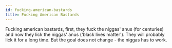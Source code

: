 ```yaml
---
id: fucking-american-bastards
title: Fucking American Bastards
---
```


Fucking american bastards, first, they fuck the niggas' anus (for centuries) and now they lick the niggas' anus ('black lives matter'). They will probably lick it for a long time. But the goal does not change - the niggas has to work.
